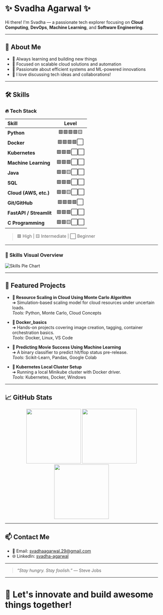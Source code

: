 # ✨ Svadha Agarwal ✨

Hi there! I'm Svadha — a passionate tech explorer focusing on **Cloud Computing**, **DevOps**, **Machine Learning**, and **Software Engineering**.

---

## 🧩 About Me

- 🌱 Always learning and building new things
- 🚀 Focused on scalable cloud solutions and automation
- 🎯 Passionate about efficient systems and ML-powered innovations
- 💬 I love discussing tech ideas and collaborations!

---

## 🛠️ Skills

### 🔥 Tech Stack

| Skill | Level |
|:------|:-----:|
| **Python** | 🟩🟩🟩🟩🟨 |
| **Docker** | 🟩🟩🟩🟩⬜ |
| **Kubernetes** | 🟩🟩🟩⬜⬜ |
| **Machine Learning** | 🟩🟩🟩⬜⬜ |
| **Java** | 🟩🟩🟨⬜⬜ |
| **SQL** | 🟩🟩🟩⬜⬜ |
| **Cloud (AWS, etc.)** | 🟩🟩🟨⬜⬜ |
| **Git/GitHub** | 🟩🟩🟩🟩⬜ |
| **FastAPI / Streamlit** | 🟩🟩🟩⬜⬜ |
| **C Programming** | 🟩🟩🟨⬜⬜ |

> 🟩 High | 🟨 Intermediate | ⬜ Beginner

---

### 🎨 Skills Visual Overview

![Skills Pie Chart](https://quickchart.io/chart?c={%22type%22:%22pie%22,%22data%22:{%22labels%22:[%22Python%22,%22Docker%22,%22Kubernetes%22,%22Java%22,%22SQL%22,%22Cloud%22,%22C%22,%22Machine%20Learning%22],%22datasets%22:[{%22data%22:[20,15,10,15,10,10,10,10]}]},%22options%22:{%22plugins%22:{%22legend%22:{%22position%22:%22right%22}}}})

---

## 🚀 Featured Projects

- **🔹 Resource Scaling in Cloud Using Monte Carlo Algorithm**  
  ➔ Simulation-based scaling model for cloud resources under uncertain loads.  
  *Tools:* Python, Monte Carlo, Cloud Concepts

- **🔹 Docker_basics**  
  ➔ Hands-on projects covering image creation, tagging, container orchestration basics.  
  *Tools:* Docker, Linux, VS Code

- **🔹 Predicting Movie Success Using Machine Learning**  
  ➔ A binary classifier to predict hit/flop status pre-release.  
  *Tools:* Scikit-Learn, Pandas, Google Colab

- **🔹 Kubernetes Local Cluster Setup**  
  ➔ Running a local Minikube cluster with Docker driver.  
  *Tools:* Kubernetes, Docker, Windows

---

## 📈 GitHub Stats

<div align="center">
  
  <img src="https://github-readme-stats.vercel.app/api?username=Svadha29&show_icons=true&theme=tokyonight" height="180px"/>
  
  <img src="https://github-readme-stats.vercel.app/api/top-langs/?username=Svadha29&layout=compact&theme=tokyonight" height="180px"/>
  
  <img src="https://github-readme-streak-stats.herokuapp.com/?user=Svadha29&theme=tokyonight" height="180px"/>
  
</div>

---

## 📫 Contact Me

- 📧 Email: [svadhaagarwal.29@gmail.com](svadhaagarwal.29@gmail.com)
- 🌐 LinkedIn: [svadha-agarwal](https://www.linkedin.com)

---

> _“Stay hungry. Stay foolish.”_ — Steve Jobs

---

# 🚀 Let's innovate and build awesome things together!
